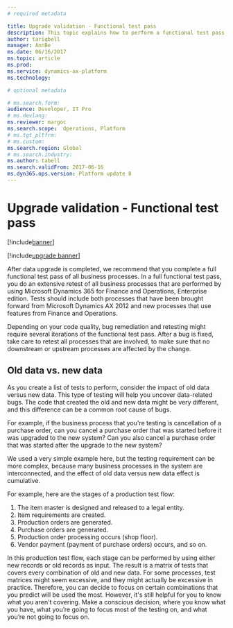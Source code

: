 ```yaml
---
# required metadata

title: Upgrade validation - Functional test pass
description: This topic explains how to perform a functional test pass to validate an upgraded Dynamics 365 for Finance and Operations, Enterprise edition, environment. 
author: tariqbell
manager: AnnBe
ms.date: 06/16/2017
ms.topic: article
ms.prod: 
ms.service: dynamics-ax-platform
ms.technology: 

# optional metadata

# ms.search.form: 
audience: Developer, IT Pro
# ms.devlang: 
ms.reviewer: margoc
ms.search.scope:  Operations, Platform
# ms.tgt_pltfrm: 
# ms.custom: 
ms.search.region: Global
# ms.search.industry: 
ms.author: tabell
ms.search.validFrom: 2017-06-16
ms.dyn365.ops.version: Platform update 8
---
```


# Upgrade validation - Functional test pass

[!include[banner](../includes/banner.md)]

[!include[upgrade banner](../includes/upgrade-banner.md)]

After data upgrade is completed, we recommend that you complete a full functional test pass of all business processes. In a full functional test pass, you do an extensive retest of all business processes that are performed by using Microsoft Dynamics 365 for Finance and Operations, Enterprise edition. Tests should include both processes that have been brought forward from Microsoft Dynamics AX 2012 and new processes that use features from Finance and Operations.

Depending on your code quality, bug remediation and retesting might require several iterations of the functional test pass. After a bug is fixed, take care to retest all  processes that are involved, to make sure that no downstream or upstream processes are affected by the change.

## Old data vs. new data

As you create a list of tests to perform, consider the impact of old data versus new data. This type of testing will help you uncover data-related bugs. The code that created the old and new data might be very different, and this difference can be a common root cause of bugs.

For example, if the business process that you're testing is cancellation of a purchase order, can you cancel a purchase order that was started before it was upgraded to the new system? Can you also cancel a purchase order that was started after the upgrade to the new system? 

We used a very simple example here, but the testing requirement can be more complex, because many business processes in the system are interconnected, and the effect of old data versus new data effect is cumulative.

For example, here are the stages of a production test flow:

1. The item master is designed and released to a legal entity.
2. Item requirements are created.
3. Production orders are generated.
4. Purchase orders are generated.
5. Production order processing  occurs (shop floor).
6. Vendor payment (payment of purchase orders) occurs, and so on.

In this production test flow, each stage can be performed by using either new records or old records as input. The result is a matrix of tests that covers every combination of old and new data. For some processes, test matrices might seem excessive, and they might actually be excessive in practice. Therefore, you can decide to focus on certain combinations that you predict will be used the most. However, it's still helpful for you to know what you aren't covering. Make a conscious decision, where you know what you have, what you’re going to focus most of the testing on, and what you’re not going to focus on.

